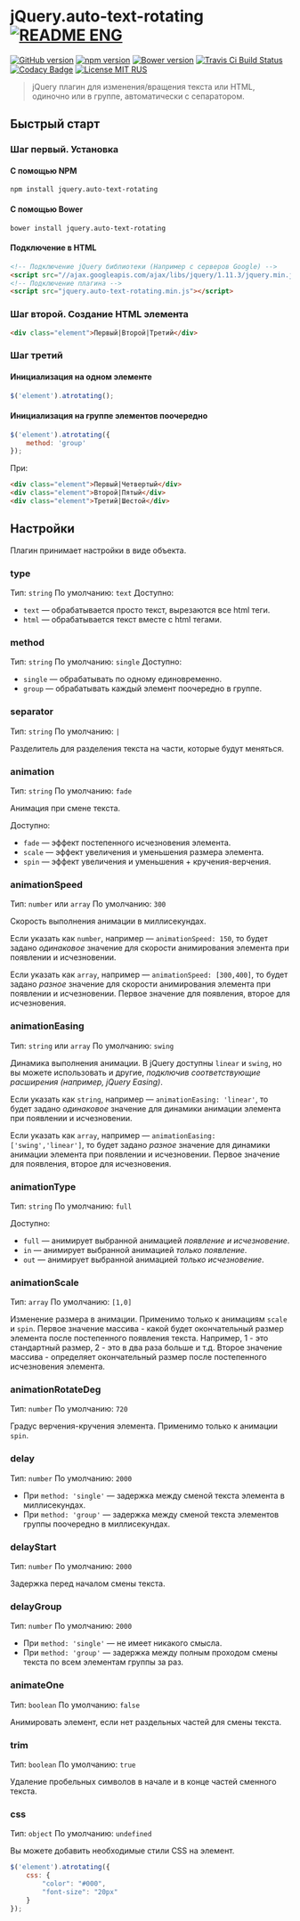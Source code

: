 # jQuery.auto-text-rotating [![README ENG](https://img.shields.io/badge/README-Show%20in%20English-brightgreen.svg)](README.md)
[![GitHub version](https://badge.fury.io/gh/Arttse%2Fjquery.auto-text-rotating.svg)](http://badge.fury.io/gh/Arttse%2Fjquery.auto-text-rotating) [![npm version](https://badge.fury.io/js/jquery.auto-text-rotating.svg)](http://badge.fury.io/js/jquery.auto-text-rotating) [![Bower version](https://badge.fury.io/bo/jquery.auto-text-rotating.svg)](http://badge.fury.io/bo/jquery.auto-text-rotating) [![Travis Ci Build Status](https://api.travis-ci.org/Arttse/jquery.auto-text-rotating.svg)](https://travis-ci.org/Arttse/jquery.auto-text-rotating) [![Codacy Badge](https://www.codacy.com/project/badge/f7bd8ee47c0d476fbbecfcc2e6acb4a4)](https://www.codacy.com/app/arttsesoft/jquery-auto-text-rotating) [![License MIT RUS](https://img.shields.io/badge/%D0%BB%D0%B8%D1%86%D0%B5%D0%BD%D0%B7%D0%B8%D1%8F-MIT-blue.svg)](LICENSE_RUS.txt)

> jQuery плагин для изменения/вращения текста или HTML, одиночно или в группе, автоматически с сепаратором.

## Быстрый старт

### Шаг первый. Установка

#### С помощью NPM
```
npm install jquery.auto-text-rotating
```

#### С помощью Bower
```
bower install jquery.auto-text-rotating
```

#### Подключение в HTML
```html
<!-- Подключение jQuery библиотеки (Например с серверов Google) -->
<script src="//ajax.googleapis.com/ajax/libs/jquery/1.11.3/jquery.min.js"></script>
<!-- Подключение плагина -->
<script src="jquery.auto-text-rotating.min.js"></script>
```

### Шаг второй. Создание HTML элемента
```html
<div class="element">Первый|Второй|Третий</div>
```

### Шаг третий

#### Инициализация на одном элементе
```javascript
$('element').atrotating();
```

#### Инициализация на группе элементов поочередно
```javascript
$('element').atrotating({
    method: 'group'
});
```
При:
```html
<div class="element">Первый|Четвертый</div>
<div class="element">Второй|Пятый</div>
<div class="element">Третий|Шестой</div>
```

## Настройки

Плагин принимает настройки в виде объекта.

### type
Тип: `string`
По умолчанию: `text`
Доступно:

- `text` — обрабатывается просто текст, вырезаются все html теги.
- `html` — обрабатывается текст вместе с html тегами.

### method
Тип: `string`
По умолчанию: `single`
Доступно:

- `single` — обрабатывать по одному единовременно.
- `group` — обрабатывать каждый элемент поочередно в группе.

### separator
Тип: `string`
По умолчанию: `|`

Разделитель для разделения текста на части, которые будут меняться.

### animation
Тип: `string`
По умолчанию: `fade`

Анимация при смене текста.

Доступно:

- `fade` — эффект постепенного исчезновения элемента.
- `scale` — эффект увеличения и уменьшения размера элемента.
- `spin` — эффект увеличения и уменьшения + кручения-верчения.

### animationSpeed
Тип: `number` или `array`
По умолчанию: `300`

Скорость выполнения анимации в миллисекундах.

Если указать как `number`, например — `animationSpeed: 150`, то будет задано _одинаковое_ значение для скорости анимирования элемента при появлении и исчезновении.

Если указать как `array`, например — `animationSpeed: [300,400]`, то будет задано _разное_ значение для скорости анимирования элемента при появлении и исчезновении. Первое значение для появления, второе для исчезновения.

### animationEasing
Тип: `string` или `array`
По умолчанию: `swing`

Динамика выполнения анимации. В jQuery доступны `linear` и `swing`, но вы можете использовать и другие, _подключив соответствующие расширения (например, jQuery Easing)_.

Если указать как `string`, например — `animationEasing: 'linear'`, то будет задано _одинаковое_ значение для динамики анимации элемента при появлении и исчезновении.

Если указать как `array`, например — `animationEasing: ['swing','linear']`, то будет задано _разное_ значение для динамики анимации элемента при появлении и исчезновении. Первое значение для появления, второе для исчезновения.

### animationType
Тип: `string`
По умолчанию: `full`

Доступно:
- `full` — анимирует выбранной анимацией _появление и исчезновение_.
- `in` — анимирует выбранной анимацией _только появление_.
- `out` — анимирует выбранной анимацией _только исчезновение_.

### animationScale
Тип: `array`
По умолчанию: `[1,0]`

Изменение размера в анимации. Применимо только к анимациям `scale` и `spin`. Первое значение массива - какой будет окончательный размер элемента после постепенного появления текста. Например, 1 - это стандартный размер, 2 - это в два раза больше и т.д. Второе значение массива - определяет окончательный размер после постепенного исчезновения элемента.

### animationRotateDeg
Тип: `number`
По умолчанию: `720`

Градус верчения-кручения элемента. Применимо только к анимации `spin`.

### delay
Тип: `number`
По умолчанию: `2000`

- При `method: 'single'` — задержка между сменой текста элемента в миллисекундах.
- При `method: 'group'` — задержка между сменой текста элементов группы поочередно в миллисекундах.

### delayStart
Тип: `number`
По умолчанию: `2000`

Задержка перед началом смены текста.

### delayGroup
Тип: `number`
По умолчанию: `2000`

- При `method: 'single'` — не имеет никакого смысла.
- При `method: 'group'` — задержка между полным проходом смены текста по всем элементам группы за раз.

### animateOne
Тип: `boolean`
По умолчанию: `false`

Анимировать элемент, если нет раздельных частей для смены текста.

### trim
Тип: `boolean`
По умолчанию: `true`

Удаление пробельных символов в начале и в конце частей сменного текста.

### css
Тип: `object`
По умолчанию: `undefined`

Вы можете добавить необходимые стили CSS на элемент.

```javascript
$('element').atrotating({
    css: {
        "color": "#000",
        "font-size": "20px"
    }
});
```